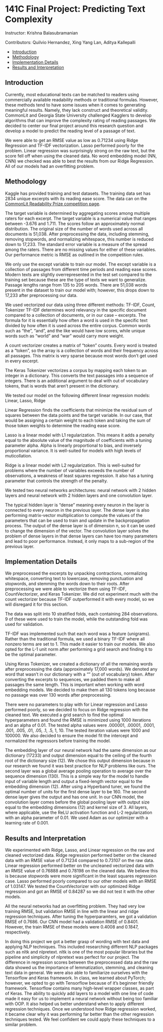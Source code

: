 # 141C Final Project: Predicting Text Complexity
Instructor: Krishna Balasubramanian

Contributors: Quilvio Hernandez, Xing Yang Lan, Aditya Kallepalli

- [Introduction](#introduction)
- [Methodology](#methodology)
- [Implementation Details](#implementation-details)
- [Results and Interpretation](#results-and-interpretation)

## Introduction

Currently, most educational texts can be matched to readers using commercially available readability methods or traditional formulas. However, these methods tend to have some issues when it comes to generating meaningful results. Namely, they lack construct and theoretical validity. CommonLit and Georgia State University  challenged Kagglers to develop algorithms that can improve the complexity rating of reading passages. We decided to center our final project around this research question and develop a model to predict the reading level of a passage of text.

We were able to get an RMSE value as low as 0.71234 using Ridge Regression and TF-IDF vectorization. Lasso performed poorly for the problem. Linear regression was surprisingly strong on the raw text, but the score fell off when using the cleaned data. No word embedding model (NN, CNN) we checked was able to best the results from our Ridge Regression. All of our models had an overfitting problem.

## Methodology
Kaggle has provided training and test datasets. The training data set has 2834 unique excerpts with its reading ease score. The data can on the [CommonLit Readability Prize competition page](https://www.kaggle.com/c/commonlitreadabilityprize/data).

The target variable is determined by aggregating scores among multiple raters for each excerpt. The target variable is a numerical value that ranges between -3.676 and 1.711. The
scores follow an approximately normal distribution. The original size of the number of words used across all documents is 51,038. After preprocessing the data, including stemming, removing stopwords, and normalizing whitespace, this number is reduced down to 17,233. The standard error variable is a measure of the spread among the raters. There are no missing values for either of these variables. Our performance metric is RMSE as outlined in the competition rules.

We only use the except variable to train our model. The except variable is a collection of passages from different time periods and reading ease scores. Modern texts are slightly
overrepresented in the test set compared to the training set because these are the type of texts we want to generalize. Passage lengths range from 135 to 205 words. There are 51,038 words present in the dataset to train our model with; however, this drops down to 17,233 after preprocessing our data.

We used vectorized our data using three different methods: TF-IDF, Count, Tokenizer
TF-IDF determines word relevancy in the specific document compared to a collection of documents, or in our case – excerpts. The formula for it is essentially how often a word is used in the specific text divided by how often it is used across the entire corpus. Common words such as
 “the”, “and”, and the like would have low scores, while unique words such as “world” and “war” would carry more weight.

A count vectorizer creates a matrix of “token” counts. Every word is treated as a “token”, so the array is a collection of words and their frequency across all passages. This matrix is very sparse because most words don’t get used in every excerpt.

The Keras Tokenizer vectorizes a corpus by mapping each token to an integer in a dictionary. This converts the text passages into a sequence of integers. There is an additional argument to deal with out of vocabulary tokens, that is words that aren’t present in the dictionary.

We tested our model on the following different linear regression models: Linear, Lasso, Ridge

Linear Regression finds the coefficients that minimize the residual sum of squares between the data points and the target variable. In our case, that would be assigning a certain weight to each token and taking the sum of those token weights to determine the reading ease score.

Lasso is a linear model with L1 regularization. This means it adds a penalty equal to the absolute value of the magnitude of coefficients with a tuning parameter alpha. Alpha is linearly proportional to bias, and inversely proportional variance. It is well-suited for models with high levels of muticollation.

Ridge is a linear model with L2 regularization. This is well-suited for problems where the number of variables exceeds the number of observations, a weakness of least squares regression. It also has a tuning parameter that controls the strength of the penalty.

We tested two neural networks architectures: neural network with 2 hidden layers and neural network with 2 hidden layers and one convolution layer.

The typical hidden layer is “dense” meaning every neuron in the layer is connected to every neuron in the previous layer. The dense layer is also performing matrix-vector multiplication to compute the values of the parameters that can be used to train and update in the backpropagation process. The output of the dense layer is of dimension n, so it can be used to change the dimension of the vector. The convolution layer solves the problem of dense layers in that dense layers can have too many parameters and lead to poor performance. Instead, it only maps to a sub-region of the previous layer.

## Implementation Details
We preprocessed the excerpts by unpacking contractions, normalizing whitespace, converting text to lowercase, removing punctuation and stopwords, and stemming the words down to their
 roots. After preprocessing we were able to vectorize them using TF-IDF, CountVectorizer, and Keras Tokenizer. We did not experiment much with the count vectorizer because TF-IDF outperformed it with every model, so we will disregard it for this section.

The data was split into 10 stratified folds, each containing 284 observations. 9 of these were used to train the model, while the outstanding fold was used for validation.

TF-IDF was implemented such that each word was a feature (unigrams). Rather than the traditional formula, we used a binary TF-IDF where all nonzero terms are set to 1. This made it easier to train our models. We also opted for the L-1 unit norm after performing a grid search and finding it to be the optimal parameter.

Using Keras Tokenizer, we created a dictionary of all the remaining words after preprocessing the data (approximately 17,000 words). We denoted any word that wasn’t in our dictionary with a “<OOV>” (out of vocabulary) token. After converting the excerpts to sequences, we padded them to make all passages the same length. This is important when working with word embedding models. We decided to make them all 130 tokens long because no passage was over 130 words after preprocessing.

There were no parameters to play with for Linear regression and Lasso performed poorly, so we decided to focus on Ridge regression with the cleaned text. We executed a grid search to find the optimal hyperparameters and found the RMSE is minimized using 1000 iterations and an alpha of 0.01. The tested alpha values were .000001, .00001, .0001, .001, .005, .01, .05, .1, .5, 1, 10. The tested iteration values were 1000 and 100000. We also decided to ensure the model fit the intercept and normalized the regressors before training the model.

The embedding layer of our neural network had the same dimension as our dictionary (17233) and output dimension equal to the ceiling of the fourth root of the dictionary size (12). We chose this output dimension because in our research we found it was best practice for NLP problems like ours. The second layer was a global average pooling operation to average over the sequence dimension (130). This is a simple way for the model to handle input of variable length and output a fixed-length vector equal to the embedding dimension (12). After using a Hyperband tuner, we found the optimal number of units for the first dense layer to be 160. The second dense layer gives the output and has one unit. In our CNN model, the convolution layer comes before the global pooling layer with output size equal to the embedding dimensions (12) and kernel size of 3. All layers, where applicable, use the ReLU activation function and L-2 regularization with an alpha parameter of 0.01. We used Adam as our optimizer with a learning rate of 0.001.

## Results and Interpretation
We experimented with Ridge, Lasso, and Linear regression on the raw and cleaned vectorized data. Ridge regression performed better on the cleaned data with an RMSE value of 0.71234 compared to 0.73107 on the raw data. Linear regression performed better on the uncleaned vectorized data with an RMSE value of 0.76888 and 0.78198 on the cleaned data. We believe this is because stopwords were more significant in the least squares regression case. Lasso performed poorly compared to our other models with an RMSE of 1.03147. We tested the CountVectorizer with our optimized Ridge regression and got an RMSE of 0.84287 so we did not test it with the other models.

All the neural networks had an overfitting problem. They had very low training RMSE, but validation RMSE in line with the linear and ridge regression techniques. After tuning the hyperparamters, we got a validation RMSE of 0.7686. Our CNN model had a validation RMSE of 0.8401. However, the train RMSE of these models were 0.4008 and 0.1847, respectively.

In doing this project we got a better grasp of wording with text data and applying NLP techniques. This included researching different NLP packages such as nltk and nlpretext. nltk is one of the most popular libraries but the pipeline and simplicity of nlpretext was perfect for our project. The difference in regression scores between the preprocessed data and the raw data showed us the importance of lemmatization, stemming, and cleaning text data in general. We were also able to familiarize ourselves with the Tensorflow and Keras framework. In class, we learned about PyTorch; however, we opted to go with Tensorflow because of it’s beginner friendly framework. Tensorflow contains many high-level wrapper classes, as part of Keras. The ability to quickly add layers to a model with one line of code made it easy for us to implement a neural network without being too familiar with OOP. It also helped us better understand when to apply different regression techniques. Once we understood how Ridge regression worked, it became clear why it was performing far better than the other regression techniques tested. We feel confident we could apply these techniques to a similar problem.
